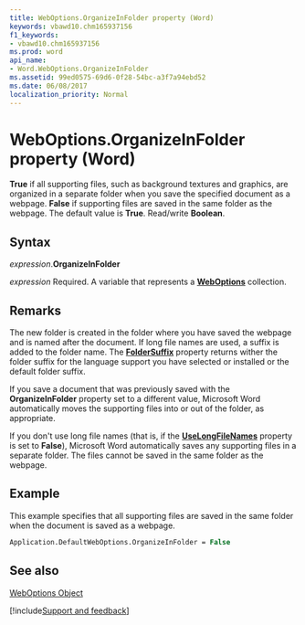 ```yaml
---
title: WebOptions.OrganizeInFolder property (Word)
keywords: vbawd10.chm165937156
f1_keywords:
- vbawd10.chm165937156
ms.prod: word
api_name:
- Word.WebOptions.OrganizeInFolder
ms.assetid: 99ed0575-69d6-0f28-54bc-a3f7a94ebd52
ms.date: 06/08/2017
localization_priority: Normal
---
```



# WebOptions.OrganizeInFolder property (Word)

 **True** if all supporting files, such as background textures and graphics, are organized in a separate folder when you save the specified document as a webpage. **False** if supporting files are saved in the same folder as the webpage. The default value is **True**. Read/write **Boolean**.


## Syntax

_expression_.**OrganizeInFolder**

_expression_ Required. A variable that represents a **[WebOptions](Word.WebOptions.md)** collection.


## Remarks

The new folder is created in the folder where you have saved the webpage and is named after the document. If long file names are used, a suffix is added to the folder name. The  **[FolderSuffix](Word.WebOptions.FolderSuffix.md)** property returns wither the folder suffix for the language support you have selected or installed or the default folder suffix.

If you save a document that was previously saved with the  **OrganizeInFolder** property set to a different value, Microsoft Word automatically moves the supporting files into or out of the folder, as appropriate.

If you don't use long file names (that is, if the  **[UseLongFileNames](Word.WebOptions.UseLongFileNames.md)** property is set to **False**), Microsoft Word automatically saves any supporting files in a separate folder. The files cannot be saved in the same folder as the webpage.


## Example

This example specifies that all supporting files are saved in the same folder when the document is saved as a webpage.


```vb
Application.DefaultWebOptions.OrganizeInFolder = False
```


## See also


[WebOptions Object](Word.WebOptions.md)

[!include[Support and feedback](~/includes/feedback-boilerplate.md)]